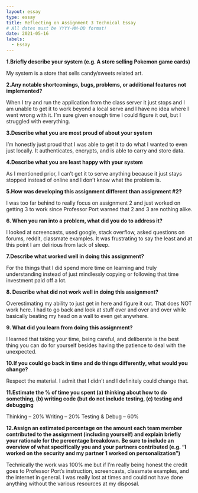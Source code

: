 ```yaml
---
layout: essay
type: essay
title: Reflecting on Assignment 3 Technical Essay
# All dates must be YYYY-MM-DD format!
date: 2021-05-16
labels:
  - Essay
---
```


<strong>1.Briefly describe your system (e.g. A store selling Pokemon game cards)</strong>

My system is a store that sells candy/sweets related art.

<strong>2.Any notable shortcomings, bugs, problems, or additional features not implemented?</strong>

When I try and run the application from the class server it just stops and I am unable to get it to work beyond a local serve and I have no idea where I went wrong with it. I’m sure given enough time I could figure it out, but I struggled with everything.

<strong>3.Describe what you are most proud of about your system</strong>

I’m honestly just proud that I was able to get it to do what I wanted to even just locally. It authenticates, encrypts, and is able to carry and store data.

<strong>4.Describe what you are least happy with your system</strong>

As I mentioned prior, I can’t get it to serve anything because it just stays stopped instead of online and I don’t know what the problem is.

<strong>5.How was developing this assignment different than assignment #2?</strong>

I was too far behind to really focus on assignment 2 and just worked on getting 3 to work since Professor Port warned that 2 and 3 are nothing alike.

<strong>6. When you ran into a problem, what did you do to address it?</strong>

I looked at screencasts, used google, stack overflow, asked questions on forums, reddit, classmate examples. It was frustrating to say the least and at this point I am delirious from lack of sleep.

<strong>7.Describe what worked well in doing this assignment?</strong>

For the things that I did spend more time on learning and truly understanding instead of just mindlessly copying or following that time investment paid off a lot.

<strong>8. Describe what did not work well in doing this assignment?</strong>

Overestimating my ability to just get in here and figure it out. That does NOT work here. I had to go back and look at stuff over and over and over while basically beating my head on a wall to even get anywhere.

<strong>9. What did you learn from doing this assignment?</strong>

I learned that taking your time, being careful, and deliberate is the best thing you can do for yourself besides having the patience to deal with the unexpected.

<strong>10.If you could go back in time and do things differently, what would you change?</strong>

Respect the material. I admit that I didn’t and I definitely could change that.

<strong>11.Estimate the % of time you spent (a) thinking about how to do something, (b) writing code (but do not include testing, (c) testing and debugging</strong>

Thinking – 20% Writing – 20% Testing & Debug – 60%

<strong>12.Assign an estimated percentage on the amount each team member contributed to the assignment (including yourself) and explain briefly your rationale for the percentage breakdown. Be sure to include an overview of what specifically you and your partners contributed (e.g. “I worked on the security and my partner 1 worked on personalization”)</strong>

Technically the work was 100% me but if I’m really being honest the credit goes to Professor Port’s instruction, screencasts, classmate examples, and the internet in general. I was really lost at times and could not have done anything without the various resources at my disposal.
